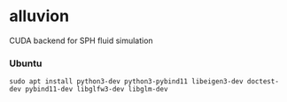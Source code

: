 # alluvion
CUDA backend for SPH fluid simulation

### Ubuntu
```
sudo apt install python3-dev python3-pybind11 libeigen3-dev doctest-dev pybind11-dev libglfw3-dev libglm-dev
```
